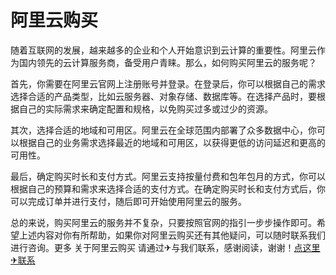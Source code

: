 # 阿里云购买

随着互联网的发展，越来越多的企业和个人开始意识到云计算的重要性。阿里云作为国内领先的云计算服务商，备受用户青睐。那么，如何购买阿里云的服务呢？

首先，你需要在阿里云官网上注册账号并登录。在登录后，你可以根据自己的需求选择合适的产品类型，比如云服务器、对象存储、数据库等。在选择产品时，要根据自己的实际需求来确定配置和规格，以免购买过多或过少的资源。

其次，选择合适的地域和可用区。阿里云在全球范围内部署了众多数据中心，你可以根据自己的业务需求选择最近的地域和可用区，以获得更低的访问延迟和更高的可用性。

最后，确定购买时长和支付方式。阿里云支持按量付费和包年包月的方式，你可以根据自己的预算和需求来选择合适的支付方式。在确定购买时长和支付方式后，你可以完成订单并进行支付，随后即可开始使用阿里云的服务。

总的来说，购买阿里云的服务并不复杂，只要按照官网的指引一步步操作即可。希望上述内容对你有所帮助，如果你对阿里云购买还有其他疑问，可以随时联系我们进行咨询。更多 关于阿里云购买 请通过✈与我们联系，感谢阅读，谢谢！[点这里✈联系](https://ss.k02.cc)
